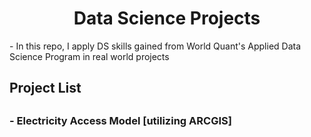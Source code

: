 <h1 align="center">Data Science Projects</h1>

<p>- In this repo, I apply DS skills gained from World Quant's Applied Data Science Program in real world projects</p>

<h2> Project List <h2>

<h3> - Electricity Access Model [utilizing ARCGIS]<h3>


